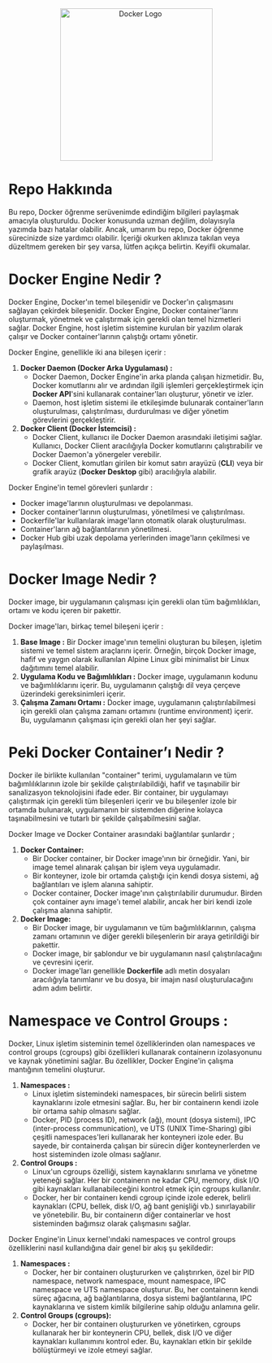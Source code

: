 <div align="center">
  <img src="https://www.notion.so/image/https%3A%2F%2Fprod-files-secure.s3.us-west-2.amazonaws.com%2Faf3291d4-361a-4ef9-a233-9be9b4312c96%2Fe32bd12f-6ffb-4c5e-a5c2-5a60b95acdce%2Fdocker-svgrepo-com.svg?table=block&id=7666d19c-f4c2-436f-a6cd-f1a1a422379a&spaceId=af3291d4-361a-4ef9-a233-9be9b4312c96&userId=9fdb15a8-c1fc-453f-a243-706bdf4c7682&cache=v2" alt="Docker Logo" width="300" height="300">
</div>

# Repo Hakkında

Bu repo, Docker öğrenme serüvenimde edindiğim bilgileri paylaşmak amacıyla oluşturuldu. Docker konusunda uzman değilim, dolayısıyla yazımda bazı hatalar olabilir. Ancak, umarım bu repo, Docker öğrenme sürecinizde size yardımcı olabilir. İçeriği okurken aklınıza takılan veya düzeltmem gereken bir şey varsa, lütfen açıkça belirtin. Keyifli okumalar.
# Docker Engine Nedir ?

Docker Engine, Docker'ın temel bileşenidir ve Docker'ın çalışmasını sağlayan çekirdek bileşenidir. Docker Engine, Docker container'larını oluşturmak, yönetmek ve çalıştırmak için gerekli olan temel hizmetleri sağlar. Docker Engine, host işletim sistemine kurulan bir yazılım olarak çalışır ve Docker container'larının çalıştığı ortamı yönetir.

Docker Engine, genellikle iki ana bileşen içerir :

1. **Docker Daemon (Docker Arka Uygulaması) :**
    - Docker Daemon, Docker Engine'in arka planda çalışan hizmetidir. Bu, Docker komutlarını alır ve ardından ilgili işlemleri gerçekleştirmek için **Docker API**'sini kullanarak container'ları oluşturur, yönetir ve izler.
    - Daemon, host işletim sistemi ile etkileşimde bulunarak container'ların oluşturulması, çalıştırılması, durdurulması ve diğer yönetim görevlerini gerçekleştirir.
2. **Docker Client (Docker İstemcisi) :**
    - Docker Client, kullanıcı ile Docker Daemon arasındaki iletişimi sağlar. Kullanıcı, Docker Client aracılığıyla Docker komutlarını çalıştırabilir ve Docker Daemon'a yönergeler verebilir.
    - Docker Client, komutları girilen bir komut satırı arayüzü (**CLI**) veya bir grafik arayüz (**Docker Desktop** gibi) aracılığıyla alabilir.

Docker Engine'in temel görevleri şunlardır :

- Docker image'larının oluşturulması ve depolanması.
- Docker container'larının oluşturulması, yönetilmesi ve çalıştırılması.
- Dockerfile'lar kullanılarak image'ların otomatik olarak oluşturulması.
- Container'ların ağ bağlantılarının yönetilmesi.
- Docker Hub gibi uzak depolama yerlerinden image'ların çekilmesi ve paylaşılması.

# Docker Image Nedir ?

Docker image, bir uygulamanın çalışması için gerekli olan tüm bağımlılıkları, ortamı ve kodu içeren bir pakettir.

Docker image'ları, birkaç temel bileşeni içerir :

1. **Base Image :** Bir Docker image'ının temelini oluşturan bu bileşen, işletim sistemi ve temel sistem araçlarını içerir. Örneğin, birçok Docker image, hafif ve yaygın olarak kullanılan Alpine Linux gibi minimalist bir Linux dağıtımını temel alabilir.
2. **Uygulama Kodu ve Bağımlılıkları :** Docker image, uygulamanın kodunu ve bağımlılıklarını içerir. Bu, uygulamanın çalıştığı dil veya çerçeve üzerindeki gereksinimleri içerir.
3. **Çalışma Zamanı Ortamı :** Docker image, uygulamanın çalıştırılabilmesi için gerekli olan çalışma zamanı ortamını (runtime environment) içerir. Bu, uygulamanın çalışması için gerekli olan her şeyi sağlar.

# Peki Docker Container’ı Nedir ?

Docker ile birlikte kullanılan "container" terimi, uygulamaların ve tüm bağımlılıklarının izole bir şekilde çalıştırılabildiği, hafif ve taşınabilir bir sanalizasyon teknolojisini ifade eder. Bir container, bir uygulamayı çalıştırmak için gerekli tüm bileşenleri içerir ve bu bileşenler izole bir ortamda bulunarak, uygulamanın bir sistemden diğerine kolayca taşınabilmesini ve tutarlı bir şekilde çalışabilmesini sağlar.

Docker Image ve Docker Container arasındaki bağlantılar şunlardır ; 

1. **Docker Container:**
    - Bir Docker container, bir Docker image'ının bir örneğidir. Yani, bir image temel alınarak çalışan bir işlem veya uygulamadır.
    - Bir konteyner, izole bir ortamda çalıştığı için kendi dosya sistemi, ağ bağlantıları ve işlem alanına sahiptir.
    - Docker container, Docker image'ının çalıştırılabilir durumudur. Birden çok container aynı image'ı temel alabilir, ancak her biri kendi izole çalışma alanına sahiptir.
2. **Docker Image:**
    - Bir Docker image, bir uygulamanın ve tüm bağımlılıklarının, çalışma zamanı ortamının ve diğer gerekli bileşenlerin bir araya getirildiği bir pakettir.
    - Docker image, bir şablondur ve bir uygulamanın nasıl çalıştırılacağını ve çevresini içerir.
    - Docker image'ları genellikle **Dockerfile** adlı metin dosyaları aracılığıyla tanımlanır ve bu dosya, bir imajın nasıl oluşturulacağını adım adım belirtir.

# Namespace ve Control Groups :

Docker, Linux işletim sisteminin temel özelliklerinden olan namespaces ve control groups (cgroups) gibi özellikleri kullanarak containerın izolasyonunu ve kaynak yönetimini sağlar. Bu özellikler, Docker Engine'in çalışma mantığının temelini oluşturur.

1. **Namespaces :**
    - Linux işletim sistemindeki namespaces, bir sürecin belirli sistem kaynaklarını izole etmesini sağlar. Bu, her bir containerın kendi izole bir ortama sahip olmasını sağlar.
    - Docker, PID (process ID), network (ağ), mount (dosya sistemi), IPC (inter-process communication), ve UTS (UNIX Time-Sharing) gibi çeşitli namespaces'leri kullanarak her konteyneri izole eder. Bu sayede, bir containerda çalışan bir sürecin diğer konteynerlerden ve host sisteminden izole olması sağlanır.
2. **Control Groups :**
    - Linux'un cgroups özelliği, sistem kaynaklarını sınırlama ve yönetme yeteneği sağlar. Her bir containerın ne kadar CPU, memory, disk I/O gibi kaynakları kullanabileceğini kontrol etmek için cgroups kullanılır.
    - Docker, her bir containerı kendi cgroup içinde izole ederek, belirli kaynakları (CPU, bellek, disk I/O, ağ bant genişliği vb.) sınırlayabilir ve yönetebilir. Bu, bir containerın diğer containerlar ve host sisteminden bağımsız olarak çalışmasını sağlar.

Docker Engine'in Linux kernel'ındaki namespaces ve control groups özelliklerini nasıl kullandığına dair genel bir akış şu şekildedir:

1. **Namespaces :**
    - Docker, her bir containerı oluştururken ve çalıştırırken, özel bir PID namespace, network namespace, mount namespace, IPC namespace ve UTS namespace oluşturur. Bu, her containerın kendi süreç ağacına, ağ bağlantılarına, dosya sistemi bağlantılarına, IPC kaynaklarına ve sistem kimlik bilgilerine sahip olduğu anlamına gelir.
2. **Control Groups (cgroups):**
    - Docker, her bir containerı oluştururken ve yönetirken, cgroups kullanarak her bir konteynerin CPU, bellek, disk I/O ve diğer kaynakları kullanımını kontrol eder. Bu, kaynakları etkin bir şekilde bölüştürmeyi ve izole etmeyi sağlar.
